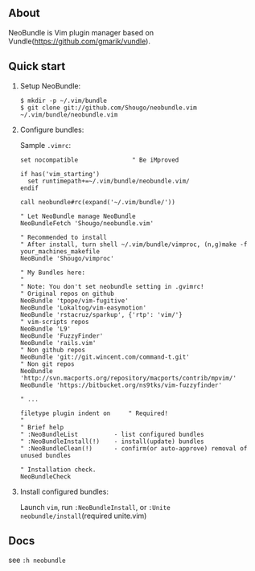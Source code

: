 ## About

NeoBundle is Vim plugin manager based on Vundle(https://github.com/gmarik/vundle).

## Quick start

1. Setup NeoBundle:

     ```
     $ mkdir -p ~/.vim/bundle
     $ git clone git://github.com/Shougo/neobundle.vim ~/.vim/bundle/neobundle.vim
     ```

2. Configure bundles:

     Sample `.vimrc`:

     ```vim
     set nocompatible               " Be iMproved

     if has('vim_starting')
       set runtimepath+=~/.vim/bundle/neobundle.vim/
     endif

     call neobundle#rc(expand('~/.vim/bundle/'))

     " Let NeoBundle manage NeoBundle
     NeoBundleFetch 'Shougo/neobundle.vim'

     " Recommended to install
     " After install, turn shell ~/.vim/bundle/vimproc, (n,g)make -f your_machines_makefile
     NeoBundle 'Shougo/vimproc'

     " My Bundles here:
     "
     " Note: You don't set neobundle setting in .gvimrc!
     " Original repos on github
     NeoBundle 'tpope/vim-fugitive'
     NeoBundle 'Lokaltog/vim-easymotion'
     NeoBundle 'rstacruz/sparkup', {'rtp': 'vim/'}
     " vim-scripts repos
     NeoBundle 'L9'
     NeoBundle 'FuzzyFinder'
     NeoBundle 'rails.vim'
     " Non github repos
     NeoBundle 'git://git.wincent.com/command-t.git'
     " Non git repos
     NeoBundle 'http://svn.macports.org/repository/macports/contrib/mpvim/'
     NeoBundle 'https://bitbucket.org/ns9tks/vim-fuzzyfinder'

     " ...

     filetype plugin indent on     " Required!
     "
     " Brief help
     " :NeoBundleList          - list configured bundles
     " :NeoBundleInstall(!)    - install(update) bundles
     " :NeoBundleClean(!)      - confirm(or auto-approve) removal of unused bundles

     " Installation check.
     NeoBundleCheck
     ```
3. Install configured bundles:

     Launch `vim`, run `:NeoBundleInstall`, or `:Unite neobundle/install`(required unite.vim)

## Docs

see `:h neobundle`
